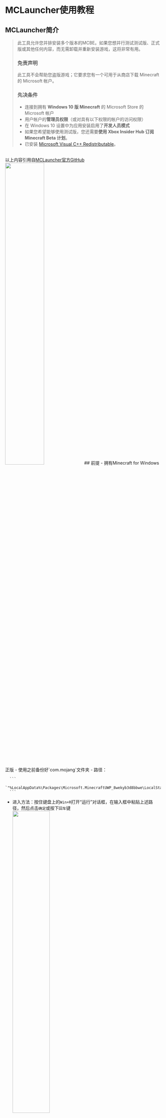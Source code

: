 # MCLauncher使用教程
## MCLauncher简介
> 此工具允许您并排安装多个版本的MCBE。如果您想并行测试测试版、正式版或其他任何内容，而无需卸载并重新安装游戏，这将非常有用。
> ### 免责声明
> 此工具不会帮助您盗版游戏；它要求您有一个可用于从商店下载 Minecraft 的 Microsoft 帐户。
> ### 先决条件
> - 连接到拥有 **Windows 10 版 Minecraft** 的 Microsoft Store 的 Microsoft 帐户
> - 用户帐户的**管理员权限**（或对具有以下权限的帐户的访问权限）
> - 在 Windows 10 设置中为应用安装启用了**开发人员模式**
> - 如果您希望能够使用测试版，您还需要**使用 Xbox Insider Hub 订阅 Minecraft Beta 计划**。
> - 已安装 <a href="https://aka.ms/vs/16/release/vc_redist.x64.exe" target="_blank">Microsoft Visual C++ Redistributable</a>。
<br>
以上内容引用自<a href="https://github.com/MCMrARM/mc-w10-version-launcher" target="_blank">MCLauncher官方GitHub</a>
<img src="/img/mclauncher.png" style="width: 50%;">
## 前提
- 拥有Minecraft for Windows正版
- 使用之前备份好`com.mojang`文件夹
  - 路径：
      
      ```
      `"%LocalAppData%\Packages\Microsoft.MinecraftUWP_8wekyb3d8bbwe\LocalState\games\com.mojang"`
      ```

  - 进入方法：按住键盘上的`Win+R`打开“运行”对话框，在输入框中粘贴上述路径，然后点击`确定`或按下`回车`键<br>
    <img src="/img/run-com.mojang.png" style="width: 50%;">

  - 备份方法：复制到任何其他地方，如桌面等
  - 还原：原路返回
- 软件操作存在一定风险，电脑小白**务必**按照教程操作
- 已启用Windows开发人员模式 (按住键盘上的`Win+I`打开`Windows设置-更新与安全-开发者选项-开发人员模式`，Windows 11中在`Windows设置-隐私与安全性-开发人员模式`)
  - 下面三图截取自截取自Windows 10 LTSC 2021 (21H2)、Windows 10 LTSC 2019 (1809) 和Windows 11 (22H2)<br>
  <div style="align=center">
  <img src="/img/dev21h2.png" style="width: 32%; padding: 2px"><img src="/img/dev1809.png" style="width: 32%; padding: 2px"><img src="/img/dev22h2.png" style="width: 32%; padding: 2px">
  </div>
## 软件下载
### MCLauncher
  - 官方GitHub：<a href="https://github.com/MCMrARM/mc-w10-version-launcher/releases" target="_blank">https://github.com/MCMrARM/mc-w10-version-launcher/releases</a>
      - 如果加载慢或打不开：<a href="https://kgithub.com/MCMrARM/mc-w10-version-launcher/releases" target="_blank">https://kgithub.com/MCMrARM/mc-w10-version-launcher/releases</a>
  - 0.4.0版本下载直链：<a href="https://github.com/MCMrARM/mc-w10-version-launcher/releases/download/0.4.0/MCLauncher.zip" target="_blank">https://github.com/MCMrARM/mc-w10-version-launcher/releases/download/0.4.0/MCLauncher.zip</a>
      - 如果加载慢或打不开：<a href="https://kgithub.com/MCMrARM/mc-w10-version-launcher/releases/download/0.4.0/MCLauncher.zip" target="_blank">https://kgithub.com/MCMrARM/mc-w10-version-launcher/releases/download/0.4.0/MCLauncher.zip</a>
### 压缩解压软件
  - 7-Zip (必装)：<a href="https://sparanoid.com/lab/7z/" target="_blank">https://sparanoid.com/lab/7z/</a>
  - Bandizip (推荐日常使用)：<a href="https://www.bandisoft.com/bandizip/" target="_blank">https://www.bandisoft.com/bandizip/</a>
## 安装
### 注意事项
  - 下文中出现的所有`Minecraft`都指Minecraft for Windows (Windows UWP端)
  - 下文中出现的所有“根目录”都指`MCLauncher.exe`所在的文件夹，如：`\MCLauncher.exe`
  - 下文中全部以反斜杠`\`开头的路径，都是指该路径直接存在于根目录下
  - 根目录的绝对路径中不能出现中文，如：`"D:\Programs\MCLauncher"`、`"C:\Program Files\MCLauncher"`，根目录的名称不一定要是`MCLauncher`
  - 任何UWP软件，包括Minecraft的安装目录下都会有一个名为`AppxManifest.xml`的文件，本教程中会利用此文件帮助理解各种目录结构
  - 如果遇到不熟悉的操作，文末的问题部分也许能帮到你
### 【不推荐】MCLauncher自带下载
  - 安装路径：`\<版本号>\`，如：存在文件`\1.20.0.1\AppxManifest.xml`
  - 下载慢或卡死就直接放弃
  - 如果MCLauncher启动非常慢，最后弹出一个报错弹窗：<br>
    <img src="/img/error.png">
    
    - 原因：版本列表下载失败，服务器在国外，无法正常访问属于正常现象
    - 解决办法：不管，直接点确定
  - 如果版本列表加载不出来而又需要它
    1. 打开网页：<a href="https://raw.githubusercontent.com/MCMrARM/mc-w10-versiondb/master/versions.json.min" target="_blank">https://raw.githubusercontent.com/MCMrARM/mc-w10-versiondb/master/versions.json.min</a>
        如果加载慢或打不开：<a href="https://raw.kgithub.com/MCMrARM/mc-w10-versiondb/master/versions.json.min" target="_blank">https://raw.kgithub.com/MCMrARM/mc-w10-versiondb/master/versions.json.min</a>
    2. `Ctrl+A`, `Ctrl+C`复制所有内容
    3. 在根目录打开或新建`versions.json`文件
    4. 打开`versions.json`文件 (记事本、Visual Studio Code都可以)
    5. `Ctrl+A`, `Ctrl+V`粘贴刚才从网页复制的内容
    6. 刷新MCLauncher
        - 方法一：MCLauncher主界面顶部`菜单栏-Options-Refresh version list`
        - 方法二：重启MCLaucher
### 手动下载并导入appx安装包
  1. 下载appx
      - <a href="https://mcappx.com" target="_blank">https://mcappx.com</a>
          - (如果下载缓慢可以更换数据库重新下载，如果下载文件的后缀不是appx而是zip也不影响在本教程中的使用，当然你也可以把后缀名改成appx)
      - <a href="https://mc.minebbs.com/#/windows" target="_blank">https://mc.minebbs.com/#/windows</a>
      - <a href="https://store.rg-adguard.net/" target="_blank">https://store.rg-adguard.net/</a>
          - 该网站仅能获取最新版本的安装包，当你想下载刚发布的新版本但没在上面两个网站中找到时适合使用
          - 打开网页后在中间的输入框内粘贴`https://www.microsoft.com/store/productId/9NBLGGH2JHXJ`，然后点击`✔`，加载一会后便可看到一些appx文件，在文件名以`Microsoft.MinecraftUWP_`开头、以`.appx`结尾的几个文件中找到你需要的版本，点击文件名即可开始下载 (大部分人电脑的CPU和Windows系统都兼容64位版本，若兼容)
  2. 解压安装
      - 方法一：软件内导入
        1. MCLauncher主界面顶部`菜单栏-File-Import APPX file`
        2. 选择appx安装包并打开
      - 方法二：手动解压
        - appx打开方式
          1. 后缀名改为`zip`
          2. 使用压缩软件打开，如7-Zip、Bandizip等
        - 解压路径：`"\imported_versions\<版本号>"`，该文件夹的名称决定了MCLauncher主界面`Imported`选项卡中显示的版本名称
          例：存在文件`"\imported_versions\1.20.0.1\AppxManifest.xml"`
          (不存在的文件夹需要自己创建)
        - 注意：解压完后MCLauncher软件内并不会立刻显示出导入的版本，需要点击主界面顶部的`菜单栏-Options-Refresh version list`按钮刷新一下版本列表才能显示出来
  3. 删除p7x文件
    路径：`"\imported_versions\<版本号>\AppxSignature.p7x"`
    否则导入的MC版本无法正常启动
  4. 切换到MCLauncher的`Imported`选项卡，找到你需要启动的版本，点击`Launch`按钮以启动
## 光影
### 备份原版渲染器文件夹
  1. 安装7-Zip，把`7z.exe`和`7z.dll`复制到`"C:\Windows\System32"`
    (7-Zip默认安装路径：`"C:\Program Files\7-Zip"`)
  2. 创建`backup.bat` (在本文末尾有教程)，代码：
      
      ```
      7z a materials_original.zip .\materials\**
      exit
      ```
  3. 作用：备份`materials`文件夹
    原理：利用7-Zip命令行版把`materials`文件夹压缩成`materials_original.zip`
### 替换光影
  1. 下载光影
      - B站搜索 <a href="https://search.bilibili.com" target="_blank">https://search.bilibili.com</a>
      - 必应搜索 <a href="https://bing.com" target="_blank">https://bing.com</a>
      - 百度搜索 <a href="https://baidu.com" target="_blank">https://baidu.com</a>
      - 苦力怕论坛 <a href="https://klpbbs.com" target="_blank">https://klpbbs.com</a>
      - MCPEDL <a href="https://mcpedl.com" target="_blank">https://mcpedl.com</a>
      - 渲染龙光影列表
        - GitHub：
        <a href="https://github.com/DominoKorean/Render-dragon-shader-list" target="_blank">https://github.com/DominoKorean/Render-dragon-shader-list</a>
        - 如果加载慢或打不开：
        <a href="https://kgithub.com/DominoKorean/Render-dragon-shader-list" target="_blank">https://kgithub.com/DominoKorean/Render-dragon-shader-list</a>
        打开此网页后点击一个光影版本号即可开始下载，如果下载没有立刻开始可以配合加速器使用 (如Watt Toolkit等)
  2. 光影版本和MC版本的兼容情况<br>
      <img src="/img/table.png">

  3. 替换完成后重启游戏即可生效
### 还原渲染器文件夹
  1. 创建`reset.bat` (在本文末尾有教程)，代码：
      
      ```
      rmdir /S /Q "materials"
      md "materials"
      7z x "materials_original.zip" -o".\materials"
      exit
      ```
  2. 作用：从`materials_original.zip`还原`materials`文件夹
    原理：删除`materials`文件夹，创建新的`materials`文件夹，
    将`materials_original.zip`中的文件解压到新的`materials`文件夹
## 问题
### 如何创建bat批处理脚本？
  1. 在Windows资源管理器中打开需要放置bat的文件夹
  2. 在空白处`右键-新建-文本文档`
  3. 打开创建的文本文档 (用记事本或者任何文本编辑软件都可以)
  4. 把需要的代码复制粘贴进去
  5. 保存文件
      - 按键盘上的`Ctrl`和`S`保存
      - 软件`菜单栏-文件-保存`
  6. 关闭你的文本编辑软件
  7. bat批处理脚本创建完毕，已经可以运行了
### 提示程序包依赖于一个找不到的框架怎么办？
  报错信息如图 (可能会有部分版本号不一样)<br>
  <img src="/img/frame.png" style="width: 50%;">

  1. 打开网页<a href="https://store.rg-adguard.net/" target="_blank">https://store.rg-adguard.net/</a>
  2. 打开网页后在中间的输入框内粘贴`https://www.microsoft.com/store/productId/9NBLGGH2JHXJ`，然后点击`✔`，加载一会后便可看到一些appx文件，如果加载不出来，请尝试更改右侧表单控件的选项 (默认是`RP`)
  3. 找到以`Microsoft.Services.Store.Engagement_`和`Microsoft.VCLibs.`开头、以`.appx`结尾的文件 (一共是6个)，再在这些文件中找到匹配你系统位数的两个，如：`Microsoft.Services.Store.Engagement_10.0.19011.0_x64__8wekyb3d8bbwe.appx`和`Microsoft.VCLibs.140.00_14.0.32530.0_x64__8wekyb3d8bbwe.appx`
  4. 点击文件名即可开始下载，如果出现`无法安全下载`的提示，请选择保留 (大部分人电脑的CPU和Windows系统都兼容64位版本，若兼容)
  5. 安装两个appx应用包 (在此提供一种通用的方法)
      1. 打开PowerShell
          - 方法一：按住键盘上的`Win+R`打开“运行”对话框，在输入框中输入`PowerShell`，然后点击`确定`或按下`回车`键<br>
          <img src="/img/run-powershell.png" style="width: 50%;">

          - 方法二：按住键盘上的`Shift`键并在资源管理器文件夹窗口内的空白处点击鼠标右键或按动键盘上的`Shift+F10`，点击`在此处打开 PowerShell 窗口`或按下键盘上的`S`键<br>
          <img src="/img/shift_r_click.png" style="width: 50%;">

          - 方法三：在`开始菜单`搜索`PowerShell`并打开`Windows PowerShell`应用程序
          - 方法四：按住键盘上的`Win+X`，然后按下`A`键打开PowerShell
            - 打开的也有可能是命令提示符 (cmd.exe)，可以在`Windows设置-个性化-任务栏-当我右键……`更改`Win+X高级用户功能菜单`中显示的此部分内容，前提是你的Windows系统需要被激活
       2. 在打开的PowerShell命令行窗口中输入`Add-AppxPackage`和一个`空格`，接着把一个刚才下载的appx应用包拖放到命令行窗口，然后按下`回车`键以开始安装
       3. 重复以上步骤安装另一个appx应用包
  6. 再次尝试从MCLauncher启动游戏版本，如果还是无法启动，可能是因为你的系统内部版本太低或其他未知原因
### 提示程序包与设备不兼容怎么办？
  报错信息如图 (可能会有部分版本号不一样)<br>
  <img src="/img/version.png" style="width: 50%;">

  1. 假设你想要解决兼容性问题的游戏版本安装在`"\imported_versions\1.20.0.1\"`，即存在文件`"\imported_versions\1.20.0.1\AppxManifest.xml"`
  2. 打开`AppxManifest.xml`文件 (用记事本或者任何文本编辑软件都可以)
  3. 修改文件中指定的最低兼容系统内部版本 (也可以称为内核版本)
     1. 找到文件中的`<Dependencies>`标签，它一般在文件的第18行
     2. 在其下面一行，也就是大部分时候的第19行，找到`MinVersion="10.0.19041.0"`，在较老的MC版本中这里的版本不一定是10.0.19041.0，但是不影响操作
     3. 把`19041`改成你的系统内部版本或者直接改成`10240` (这是Windows 10第一个正式发布版本的内部版本号)，其实只要小于等于你使用的Windows内核版本就行
  4. 保存文件
      - 按键盘上的`Ctrl`和`S`保存
      - 软件`菜单栏-文件-保存`
  5. 关闭你的文本编辑软件
  6. 再次尝试从MCLauncher启动你想要解决兼容性问题的游戏版本，如果还是无法启动，可能是因为你的系统内部版本确实太低了
### 我如何知道自己的Windows系统内部版本以及CPU和系统位数？
  1. 在此提供一种通用的方法
  2. 打开`DirectX诊断工具`(`dxdiag.exe`)
    按住键盘上的`Win+R`打开“运行”对话框，在输入框中输入`dxdiag`，然后点击`确定`或按下`回车`键<br>
    ![run-dxdiag](/img/run-dxdiag.png)
  3. 等待`DirectX诊断工具`启动，可能需要等待一小段时间
  4. `DirectX诊断工具`启动后切换到`系统`选项卡就能看到那些信息了
### 更多问题请前往以下网站搜索：
  1. <a href="https://www.mcappx.com/help/" target="_blank">Minecraft for Windows 版本库帮助中心</a>
  2. <a href="https://search.bilibili.com" target="_blank">B站搜索</a>
  3. <a href="https://bing.com" target="_blank">必应搜索</a>
  4. <a href="https://baidu.com" target="_blank">百度搜索</a>
## 作者
<a href="https://www.bilibili.com/video/BV19G4y1a7kg/" target="_blank">UMSC服务器</a>技术部长、前服主、<a href="https://qm.qq.com/cgi-bin/qm/qr?k=Q-GMt1eguQmItZvu4PNaO9-63eFEP5Fb&jump_from=webapi&authKey=/5HkOWC7pc4S8Lk56s7s23zwqg7dg/sCyamdzgNMyMzktr8nBrkxSKcQEXxYQfW" target="_blank">资源群</a>群主 <a href="https://space.bilibili.com/514740814" target="_blank">`Cao Junkai6765`</a> (脾气不太好)
部分灵感来自<a href="https://www.bilibili.com/read/cv12731766" target="_blank">【MCBE-win10】版本切换与多开介绍（多开略讲）</a>